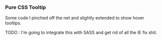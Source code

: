 ### Pure CSS Tooltip

Some code I pinched off the net and slightly extended to show hover tooltips. 

TODO : I'm going to integrate this with SASS and get rid of all the IE fix shit. 

